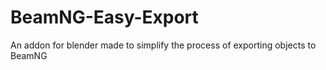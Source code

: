 # BeamNG-Easy-Export
An addon for blender made to simplify the process of exporting objects to BeamNG
